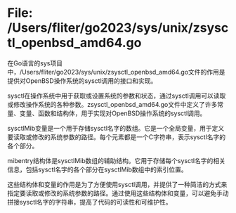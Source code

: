 # File: /Users/fliter/go2023/sys/unix/zsysctl_openbsd_amd64.go

在Go语言的sys项目中，/Users/fliter/go2023/sys/unix/zsysctl_openbsd_amd64.go文件的作用是提供对OpenBSD操作系统的sysctl调用的接口和实现。

sysctl在操作系统中用于获取或设置系统的参数和状态，通过sysctl调用可以读取或修改操作系统的各种参数。zsysctl_openbsd_amd64.go文件中定义了许多常量、变量、函数和结构体，用于实现对OpenBSD操作系统的sysctl调用。

sysctlMib变量是一个用于存储sysctl名字的数组。它是一个全局变量，用于定义要读取或修改的系统参数的路径。每个元素都是一个C字符串，表示sysctl名字的各个部分。

mibentry结构体是sysctlMib数组的辅助结构。它用于存储每个sysctl名字的相关信息，包括sysctl名字的各个部分在sysctlMib数组中的索引位置。

这些结构体和变量的作用是为了方便使用sysctl调用，并提供了一种简洁的方式来指定要读取或修改的系统参数的路径。通过使用这些结构体和变量，可以避免手动拼接sysctl名字的字符串，提高了代码的可读性和可维护性。

